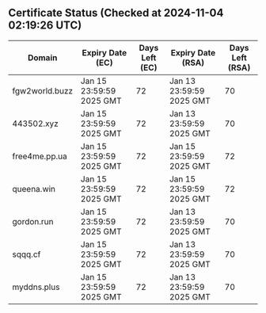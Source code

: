 ## Certificate Status (Checked at 2024-11-04 02:19:26 UTC)
| Domain | Expiry Date (EC) | Days Left (EC) | Expiry Date (RSA) | Days Left (RSA) |
|--------|-------------------|----------------|--------------------|--------------------|
| fgw2world.buzz | Jan 15 23:59:59 2025 GMT | 72 | Jan 13 23:59:59 2025 GMT | 70 |
| 443502.xyz | Jan 15 23:59:59 2025 GMT | 72 | Jan 13 23:59:59 2025 GMT | 70 |
| free4me.pp.ua | Jan 15 23:59:59 2025 GMT | 72 | Jan 15 23:59:59 2025 GMT | 72 |
| queena.win | Jan 15 23:59:59 2025 GMT | 72 | Jan 15 23:59:59 2025 GMT | 72 |
| gordon.run | Jan 15 23:59:59 2025 GMT | 72 | Jan 13 23:59:59 2025 GMT | 70 |
| sqqq.cf | Jan 15 23:59:59 2025 GMT | 72 | Jan 13 23:59:59 2025 GMT | 70 |
| myddns.plus | Jan 15 23:59:59 2025 GMT | 72 | Jan 13 23:59:59 2025 GMT | 70 |
